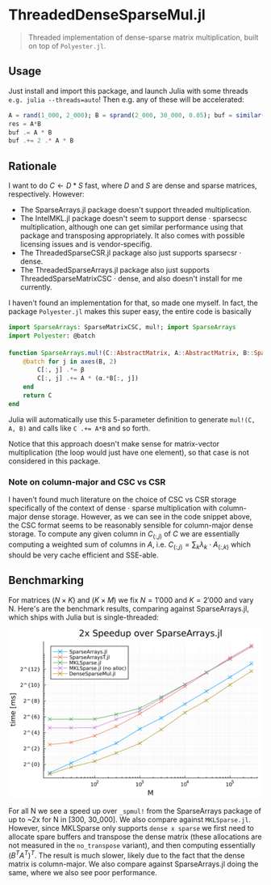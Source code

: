 # ThreadedDenseSparseMul.jl

> Threaded implementation of dense-sparse matrix multiplication, built on top of `Polyester.jl`.

## Usage
Just install and import this package, and launch Julia with some threads `e.g. julia --threads=auto`! Then e.g. any of these will be accelerated:
```julia
A = rand(1_000, 2_000); B = sprand(2_000, 30_000, 0.05); buf = similar(size(A,1), size(B,2))  # prealloc
res = A*B
buf .= A * B
buf .+= 2 .* A * B
```

## Rationale
I want to do $C \leftarrow D*S$ fast, where $D$ and $S$ are dense and sparse matrices, respectively. However:
- The SparseArrays.jl package doesn't support threaded multiplication.
- The IntelMKL.jl package doesn't seem to support dense $\cdot$ sparsecsc multiplication, although one can get similar performance using that package and transposing appropriately. It also comes with possible licensing issues and is vendor-specifig.
- The ThreadedSparseCSR.jl package also just supports sparsecsr $\cdot$ dense.
- The ThreadedSparseArrays.jl package also just supports ThreadedSparseMatrixCSC $\cdot$ dense, and also doesn't install for me currently.

I haven't found an implementation for that, so made one myself. In fact, the package `Polyester.jl` makes this super easy, the entire code is basically
```julia
import SparseArrays: SparseMatrixCSC, mul!; import SparseArrays
import Polyester: @batch

function SparseArrays.mul!(C::AbstractMatrix, A::AbstractMatrix, B::SparseMatrixCSC, α::Number, β::Number)
    @batch for j in axes(B, 2)
        C[:, j] .*= β
        C[:, j] .+= A * (α.*B[:, j])
    end
    return C
end
```

Julia will automatically use this 5-parameter definition to generate `mul!(C, A, B)` and calls like `C .+= A*B` and so forth.

Notice that this approach doesn't make sense for matrix-vector multiplication (the loop would just have one element), so that case is not considered in this package.


### Note on column-major and CSC vs CSR
I haven't found much literature on the choice of CSC vs CSR storage specifically of the context of dense $\cdot$ sparse multiplication with column-major dense storage.
However, as we can see in the code snippet above, the CSC format seems to be reasonably sensible for column-major dense storage.
To compute any given column in $C_{(:,j)}$ of $C$ we are essentially computing a weighted sum of columns in $A$, i.e. $C_{(:,j)} = \sum_k \lambda_k \cdot A_{(:,k)}$ which should be very cache efficient and SSE-able.

## Benchmarking
For matrices $(N\times K)$ and $(K\times M)$ we fix $N=1'000$ and $K=2'000$ and vary N.
Here's are the benchmark results, comparing against SparseArrays.jl, which ships with Julia but is single-threaded:

![scaling benchmark](/benchmark/scaling.png)

For all N we see a speed up over `_spmul!` from the SparseArrays package of up to ~2x for N in [300, 30_000].
We also compare against `MKLSparse.jl`. However, since MKLSparse only supports `dense x sparse` we first need to allocate spare buffers and transpose the dense matrix (these allocations are not measured in the `no_transpose` variant), and then computing essentially $(B^T A^T)^T$.
The result is much slower, likely due to the fact that the dense matrix is column-major.
We also compare against SparseArrays.jl doing the same, where we also see poor performance.
